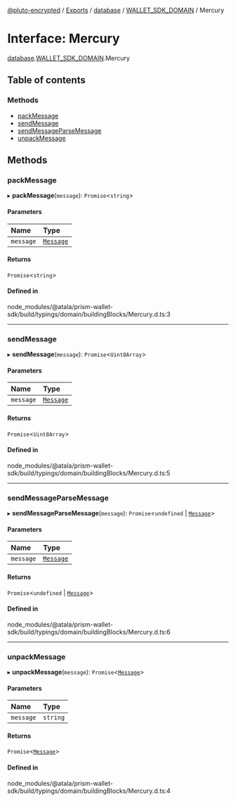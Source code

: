 [@pluto-encrypted](../README.md) / [Exports](../modules.md) / [database](../modules/database.md) / [WALLET\_SDK\_DOMAIN](../modules/database.WALLET_SDK_DOMAIN.md) / Mercury

# Interface: Mercury

[database](../modules/database.md).[WALLET\_SDK\_DOMAIN](../modules/database.WALLET_SDK_DOMAIN.md).Mercury

## Table of contents

### Methods

- [packMessage](database.WALLET_SDK_DOMAIN.Mercury.md#packmessage)
- [sendMessage](database.WALLET_SDK_DOMAIN.Mercury.md#sendmessage)
- [sendMessageParseMessage](database.WALLET_SDK_DOMAIN.Mercury.md#sendmessageparsemessage)
- [unpackMessage](database.WALLET_SDK_DOMAIN.Mercury.md#unpackmessage)

## Methods

### packMessage

▸ **packMessage**(`message`): `Promise`\<`string`\>

#### Parameters

| Name | Type |
| :------ | :------ |
| `message` | [`Message`](../classes/database.WALLET_SDK_DOMAIN.Message.md) |

#### Returns

`Promise`\<`string`\>

#### Defined in

node_modules/@atala/prism-wallet-sdk/build/typings/domain/buildingBlocks/Mercury.d.ts:3

___

### sendMessage

▸ **sendMessage**(`message`): `Promise`\<`Uint8Array`\>

#### Parameters

| Name | Type |
| :------ | :------ |
| `message` | [`Message`](../classes/database.WALLET_SDK_DOMAIN.Message.md) |

#### Returns

`Promise`\<`Uint8Array`\>

#### Defined in

node_modules/@atala/prism-wallet-sdk/build/typings/domain/buildingBlocks/Mercury.d.ts:5

___

### sendMessageParseMessage

▸ **sendMessageParseMessage**(`message`): `Promise`\<`undefined` \| [`Message`](../classes/database.WALLET_SDK_DOMAIN.Message.md)\>

#### Parameters

| Name | Type |
| :------ | :------ |
| `message` | [`Message`](../classes/database.WALLET_SDK_DOMAIN.Message.md) |

#### Returns

`Promise`\<`undefined` \| [`Message`](../classes/database.WALLET_SDK_DOMAIN.Message.md)\>

#### Defined in

node_modules/@atala/prism-wallet-sdk/build/typings/domain/buildingBlocks/Mercury.d.ts:6

___

### unpackMessage

▸ **unpackMessage**(`message`): `Promise`\<[`Message`](../classes/database.WALLET_SDK_DOMAIN.Message.md)\>

#### Parameters

| Name | Type |
| :------ | :------ |
| `message` | `string` |

#### Returns

`Promise`\<[`Message`](../classes/database.WALLET_SDK_DOMAIN.Message.md)\>

#### Defined in

node_modules/@atala/prism-wallet-sdk/build/typings/domain/buildingBlocks/Mercury.d.ts:4
